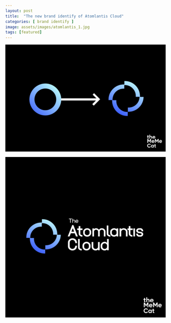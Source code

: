```yaml
---
layout: post
title:  "The new brand identify of Atomlantis Cloud"
categories: [ brand identify ]
image: assets/images/atomlantis_1.jpg
tags: [featured]
---
```

![](/assets/images/atomlantis_2.jpg)

![](/assets/images/atomlantis_3.jpg)

